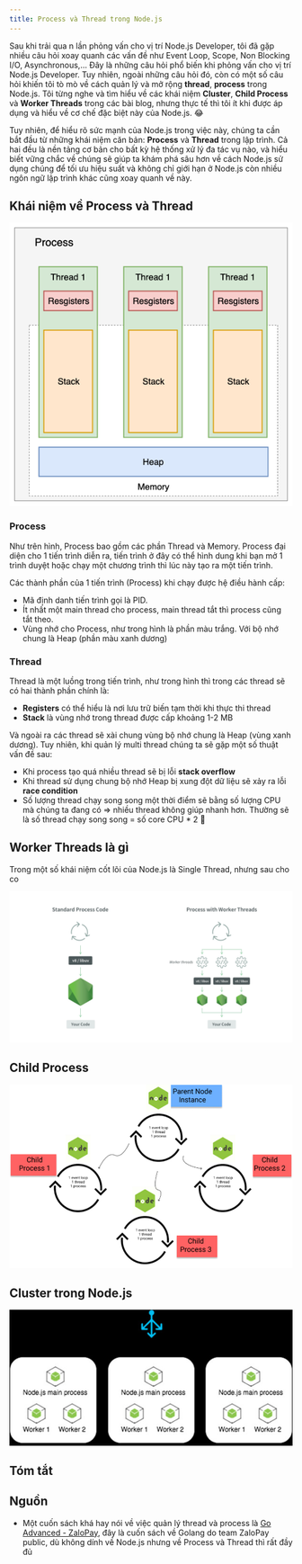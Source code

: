 ```yaml
---
title: Process và Thread trong Node.js
---
```


Sau khi trải qua n lần phỏng vấn cho vị trí Node.js Developer, tôi đã gặp nhiều câu hỏi xoay quanh các vấn đề như Event Loop, Scope, Non Blocking I/O, Asynchronous,... Đây là những câu hỏi phổ biến khi phỏng vấn cho vị trí Node.js Developer. Tuy nhiên, ngoài những câu hỏi đó, còn có một số câu hỏi khiến tôi tò mò về cách quản lý và mở rộng **thread**, **process** trong Node.js. Tôi từng nghe và tìm hiểu về các khái niệm **Cluster**, **Child Process** và **Worker Threads** trong các bài blog, nhưng thực tế thì tôi ít khi được áp dụng và hiểu về cơ chế đặc biệt này của Node.js. 😂

Tuy nhiên, để hiểu rõ sức mạnh của Node.js trong việc này, chúng ta cần bắt đầu từ những khái niệm căn bản: **Process** và **Thread** trong lập trình. Cả hai đều là nền tảng cơ bản cho bất kỳ hệ thống xử lý đa tác vụ nào, và hiểu biết vững chắc về chúng sẽ giúp ta khám phá sâu hơn về cách Node.js sử dụng chúng để tối ưu hiệu suất và không chỉ giới hạn ở Node.js còn nhiều ngôn ngữ lập trình khác cũng xoay quanh về này.

## Khái niệm về Process và Thread

![Image](https://raw.githubusercontent.com/quankori/quankori.github.io/master/src/images/programming/8.PNG)

### Process

Như trên hình, Process bao gồm các phần Thread và Memory. Process đại diện cho 1 tiến trình diễn ra, tiến trình ở đây có thể hình dung khi bạn mở 1 trình duyệt hoặc chạy một chương trình thì lúc này tạo ra một tiến trình.

Các thành phần của 1 tiến trình (Process) khi chạy được hệ điều hành cấp:

- Mã định danh tiến trình gọi là PID.
- Ít nhất một main thread cho process, main thread tắt thì process cũng tắt theo.
- Vùng nhớ cho Process, như trong hình là phần màu trắng. Với bộ nhớ chung là Heap (phần màu xanh dương)

### Thread

Thread là một luồng trong tiến trình, như trong hình thì trong các thread sẽ có hai thành phần chính là:

- **Registers** có thể hiểu là nơi lưu trữ biến tạm thời khi thực thi thread
- **Stack** là vùng nhớ trong thread được cấp khoảng 1-2 MB

Và ngoài ra các thread sẽ xài chung vùng bộ nhớ chung là Heap (vùng xanh dương). Tuy nhiên, khi quản lý multi thread chúng ta sẽ gặp một số thuật vấn đề sau:

- Khi process tạo quá nhiều thread sẽ bị lỗi **stack overflow**
- Khi thread sử dụng chung bộ nhớ Heap bị xung đột dữ liệu sẽ xảy ra lỗi **race condition**
- Số lượng thread chạy song song một thời điểm sẽ bằng số lượng CPU mà chúng ta đang có => nhiều thread không giúp nhanh hơn. Thường sẽ là số thread chạy song song = số core CPU \* 2 🧐

## Worker Threads là gì

Trong một số khái niệm cốt lõi của Node.js là Single Thread, nhưng sau cho co

![Image](https://raw.githubusercontent.com/quankori/quankori.github.io/master/src/images/programming/worker-thread.jpg)

## Child Process

![Image](https://raw.githubusercontent.com/quankori/quankori.github.io/master/src/images/programming/child-process.jpg)

## Cluster trong Node.js

![Image](https://raw.githubusercontent.com/quankori/quankori.github.io/master/src/images/programming/cluster.jpg)

## Tóm tắt

## Nguồn

- Một cuốn sách khá hay nói về việc quản lý thread và process là
  [Go Advanced - ZaloPay](https://zalopay-oss.github.io/go-advanced/ch1-basic/ch1-05-concurrency-parallelism.html), đây là cuốn sách về Golang do team ZaloPay public, dù không dính về Node.js nhưng về Process và Thread thì rất đầy đủ
